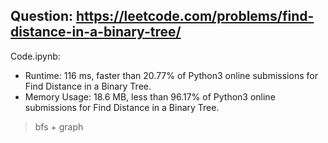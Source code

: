 ## Question: https://leetcode.com/problems/find-distance-in-a-binary-tree/

Code.ipynb:
* Runtime: 116 ms, faster than 20.77% of Python3 online submissions for Find Distance in a Binary Tree.
* Memory Usage: 18.6 MB, less than 96.17% of Python3 online submissions for Find Distance in a Binary Tree.
> bfs + graph
